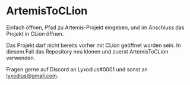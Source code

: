 # ArtemisToCLion

Einfach öffnen, Pfad zu Artemis-Projekt eingeben, und im Anschluss das Projekt in CLion öffnen.

Das Projekt darf nicht bereits vorher mit CLion geöffnet worden sein.
In diesem Fall das Repository neu klonen und zuerst ArtemisToCLion verwenden.

Fragen gerne auf Discord an Lyxodius#0001 und sonst an lyxodius@gmail.com.
